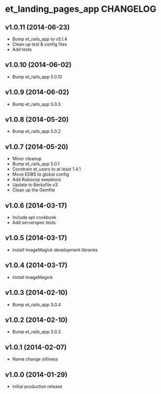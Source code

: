 et_landing_pages_app CHANGELOG
==============================

v1.0.11 (2014-06-23)
--------------------

* Bump et_rails_app to v5.1.4
* Clean up test & config files
* Add tests


v1.0.10 (2014-06-02)
--------------------

* Bump et_rails_app 5.0.10

v1.0.9 (2014-06-02)
-------------------

* Bump et_rails_app 5.0.3

v1.0.8 (2014-05-20)
-------------------

* Bump et_rails_app 5.0.2

v1.0.7 (2014-05-20)
-------------------

* Minor cleanup
* Bump et_rails_app 5.0.1
* Constrain et_users to at least 1.4.1
* Move EDBS to global config
* Add Rubocop exeptions
* Update to Berksfile v3
* Clean up the Gemfile

v1.0.6 (2014-03-17)
-------------------

* Include apt cookbook
* Add serverspec tests

v1.0.5 (2014-03-17)
-------------------

* Install ImageMagick development libraries

v1.0.4 (2014-03-17)
-------------------

* Install ImageMagick

v1.0.3 (2014-02-10)
-------------------

* Bump et_rails_app 3.0.4

v1.0.2 (2014-02-10)
-------------------

* Bump et_rails_app 3.0.3

v1.0.1 (2014-02-07)
-------------------

* Name change silliness

v1.0.0 (2014-01-29)
-------------------

* Initial production release
